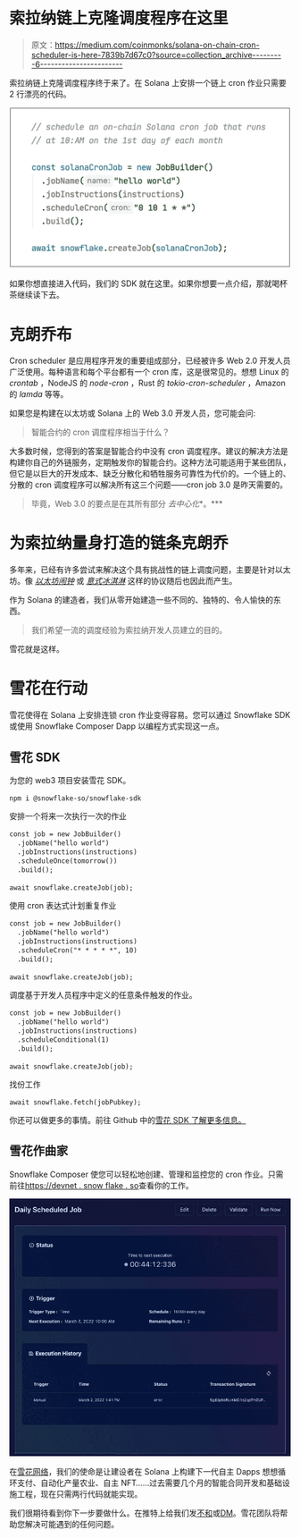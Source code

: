 # 索拉纳链上克隆调度程序在这里

> 原文：<https://medium.com/coinmonks/solana-on-chain-cron-scheduler-is-here-7839b7d67c0?source=collection_archive---------6----------------------->

索拉纳链上克隆调度程序终于来了。在 Solana 上安排一个链上 cron 作业只需要 2 行漂亮的代码。

![](img/a24366fd5ca4d2f5ed7f1364076bf6a1.png)

如果你想直接进入代码，我们的 SDK 就在这里。如果你想要一点介绍，那就喝杯茶继续读下去。

# 克朗乔布

Cron scheduler 是应用程序开发的重要组成部分，已经被许多 Web 2.0 开发人员广泛使用。每种语言和每个平台都有一个 cron 库，这是很常见的。想想 Linux 的 *crontab* ，NodeJS 的 *node-cron* ，Rust 的 *tokio-cron-scheduler* ，Amazon 的 *lamda* 等等。

如果您是构建在以太坊或 Solana 上的 Web 3.0 开发人员，您可能会问:

> 智能合约的 cron 调度程序相当于什么？

大多数时候，您得到的答案是智能合约中没有 cron 调度程序。建议的解决方法是构建你自己的外链服务，定期触发你的智能合约。这种方法可能适用于某些团队，但它是以巨大的开发成本、缺乏分散化和牺牲服务可靠性为代价的。一个链上的、分散的 cron 调度程序可以解决所有这三个问题——cron job 3.0 是昨天需要的。

> 毕竟，Web 3.0 的要点是在其所有部分 *去中心化**。***

# 为索拉纳量身打造的链条克朗乔

多年来，已经有许多尝试来解决这个具有挑战性的链上调度问题，主要是针对以太坊。像 [*以太坊闹钟*](https://ethereum-alarm-clock.readthedocs.io/en/latest/) 或 [*意式冰淇淋*](https://www.gelato.network/) 这样的协议随后也因此而产生。

作为 Solana 的建造者，我们从零开始建造一些不同的、独特的、令人愉快的东西。

> 我们希望一流的调度经验为索拉纳开发人员建立的目的。

雪花就是这样。

# 雪花在行动

雪花使得在 Solana 上安排连锁 cron 作业变得容易。您可以通过 Snowflake SDK 或使用 Snowflake Composer Dapp 以编程方式实现这一点。

## 雪花 SDK

为您的 web3 项目安装雪花 SDK。

```
npm i @snowflake-so/snowflake-sdk
```

安排一个将来一次执行一次的作业

```
const job = new JobBuilder()
  .jobName("hello world")
  .jobInstructions(instructions)
  .scheduleOnce(tomorrow())
  .build();

await snowflake.createJob(job);
```

使用 cron 表达式计划重复作业

```
const job = new JobBuilder()
  .jobName("hello world")
  .jobInstructions(instructions)
  .scheduleCron("* * * * *", 10)
  .build();

await snowflake.createJob(job);
```

调度基于开发人员程序中定义的任意条件触发的作业。

```
const job = new JobBuilder()
  .jobName("hello world")
  .jobInstructions(instructions)
  .scheduleConditional(1)
  .build();

await snowflake.createJob(job);
```

找份工作

```
await snowflake.fetch(jobPubkey);
```

你还可以做更多的事情。前往 Github 中的[雪花 SDK 了解更多信息。](https://github.com/snowflake-so/snowflake-sdk)

## 雪花作曲家

Snowflake Composer 使您可以轻松地创建、管理和监控您的 cron 作业。只需前往[https://devnet . snow flake . so](https://app-staging.snowflake.so/#/global)查看你的工作。

![](img/284bad43e06f602c40b7a4f2693809f9.png)

在[雪花网络](https://snowflake.so/)，我们的使命是让建设者在 Solana 上构建下一代自主 Dapps 想想循环支付、自动化产量农业、自主 NFT……过去需要几个月的智能合同开发和基础设施工程，现在只需两行代码就能实现。

我们很期待看到你下一步要做什么。在推特上给我们发[不和](https://discord.gg/9qWK2BNaMD)或[DM](https://twitter.com/snowflake_sol)。雪花团队将帮助您解决可能遇到的任何问题。